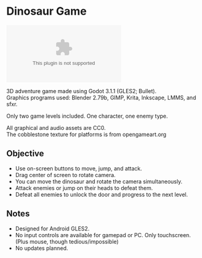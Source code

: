 
# Dinosaur Game
![APK](https://github.com/br-n518/DinosaurGame/raw/master/bin/DinosaurGame.apk)

3D adventure game made using Godot 3.1.1 (GLES2; Bullet).  
Graphics programs used:  Blender 2.79b, GIMP, Krita, Inkscape, LMMS, and sfxr.

Only two game levels included. One character, one enemy type.

All graphical and audio assets are CC0.  
The cobblestone texture for platforms is from opengameart.org



## Objective
- Use on-screen buttons to move, jump, and attack.
- Drag center of screen to rotate camera.
- You can move the dinosaur and rotate the camera simultaneously.
- Attack enemies or jump on their heads to defeat them.
- Defeat all enemies to unlock the door and progress to the next level.



## Notes

- Designed for Android GLES2.
- No input controls are available for gamepad or PC. Only touchscreen. (Plus mouse, though tedious/impossible)
- No updates planned.

